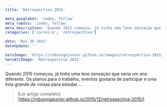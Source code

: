 ```yaml
---
title: 'Retrospectiva 2015'

meta_googlebot: 'index, follow'
meta_robots: 'index, follow'
meta_description: 'Quando 2015 começou, já tinha uma leve sensação que seria um ano diferente. Os planos para o trabalho, eventos gostaria de participar e uma lista grande de coisas para estudar.....'
categories: ['carreira', 'retrospectiva']

date: 'Dec 30 2015'
dateUpdate: ''

heroImage: 'https://robsongajunior.github.io/images/retrospectiva-2015/cover.jpg'
heroAltImage: 'Retrospectiva 2015'
---
```


Quando 2015 começou, já tinha uma leve sensação que seria um ano diferente. Os planos para o trabalho, eventos gostaria de participar e uma lista grande de coisas para estudar....

> (Ler artigo completo)[https://robsongajunior.github.io/2015/12/retrospectiva-2015/]

